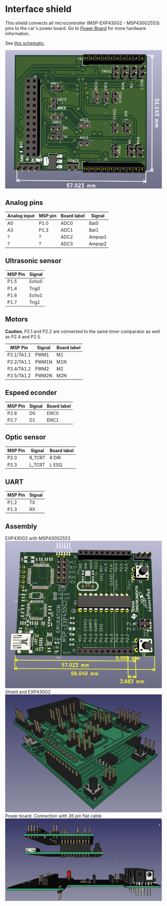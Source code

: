 # Interface shield

This shield connects all microcontroller (MSP-EXP430G2 - MSP430G2553) pins to the car's power board. Go to [Power Board](https://github.com/xtarke/automated_buggy/tree/master/power_board) for more hardware information.

See [this schematic](schematic.pdf).

![Shield Board](./board.png)

## Analog pins

| Analog input  | MSP pin  | Board label  | Signal |
| ------------- | -------- | ------------ | ------ |
| A0            | P1.0     |   ADC0       | Bat0   |
| A3            | P1.3     |   ADC1       | Bat1   |
| ?             |  ?       |   ADC2       | Ampop1 |
| ?             |  ?       |   ADC3       | Ampop2 |

## Ultrasonic sensor

| MSP Pin | Signal|
| ------- | ------|
| P1.5    | Echo0 |
| P1.4    | Trig0 |
| P1.6    | Echo1 |
| P1.7    | Trig1 |

## Motors

**Caution**, P2.1 and P2.2 are connected to the same timer comparator as well as P2.4 and P2.5.

| MSP Pin    | Signal|  Board label |
| ---------- | ------| ------------ |
| P2.1/TA1.1 | PWM1  |  M1          |
| P2.2/TA1.1 | PWM1N |  M1N         |
| P2.4/TA1.2 | PWM2  |  M2          |
| P2.5/TA1.2 | PWM2N |  M2N         |

## Espeed econder

| MSP Pin | Signal |  Board label |
| ------- | ------ | ------------ |
| P2.6    | D0     | ENC0         |
| P2.7    | D1     | ENC1         |

## Optic sensor

| MSP Pin | Signal | Board label |
| ------- | ------ | ----------- |
| P2.0    | R_TCRT | R DIR       |
| P2.3    | L_TCRT | L ESQ       |


## UART

| MSP Pin | Signal |
| ------- | ------ |
| P1.2    | TX     |
| P1.3    | RX     |

## Assembly


EXP430G2 with MSP430G2553 ![Shield Board](./board_exp.png)
Shield and EXP430G2 ![Shield Board](./mount_01.png)
Power board. Connection with 26 pin flat cable ![Shield Board](./mount_02.png)
